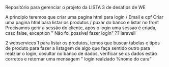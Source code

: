 Repositório para gerenciar o projeto da LISTA 3 de desafios de WE

A princípio teremos que criar uma pagina html para login / Email e cpf
Criar uma pagina html para listar os produtos / puxar do banco e listar no front
Precisamos gerir a sessão do cliente, após o login uma sessao é criada, caso false, exception " Não foi possivel fazer login"
?? laravell

2 webservices
1 para listar os produtos, temos que buscar tabelas e tipos de produto para fazer a listagem de algo que faça sentido
outro para realziar o login, cosultar no banco de dados, verificar se os dados estão corretos e retornar uma mensagem " login realziado %nome do cara"

